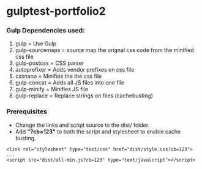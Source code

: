 # gulptest-portfolio2
### Gulp Dependencies used:

1) gulp = Use Gulp 
2) gulp-sourcemaps = source map the orignal css code from the minified css file
3) gulp-postcss = CSS parser
4) autoprefixer = Adds vendor prefixes on css file
5) cssnano = Minifies the the css file
6) gulp-concat = Adds all JS files into one file
7) gulp-minify = Minifies JS file 
8) gulp-replace = Replace strings on files (cachebusting)

### Prerequisites

* Change the links and script source to the dist/ folder.
* Add **"?cb=123"** to both the script and stylesheet to enable cache busting.

```
<link rel="stylesheet" type="text/css" href="dist/style.css?cb=123">
...
<script src="dist/all-min.js?cb=123" type="text/javascript"></script>
```

